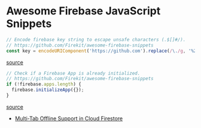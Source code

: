 # Awesome Firebase JavaScript Snippets

```js
// Encode firebase key string to escape unsafe characters (.$[]#/).
// https://github.com/Firekit/awesome-firebase-snippets
const key = encodeURIComponent('https://github.com').replace(/\./g, '%2E');
```
[source](https://stackoverflow.com/a/19148116/1614237)

```js
// Check if a Firebase App is already initialized.
// https://github.com/Firekit/awesome-firebase-snippets
if (!firebase.apps.length) {
  firebase.initializeApp({});
}
```
[source](https://stackoverflow.com/a/41005100/1614237)


- [Multi-Tab Offline Support in Cloud Firestore](https://firebase.googleblog.com/2018/09/multi-tab-offline-support-in-cloud.html)
